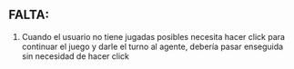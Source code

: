 ## FALTA:

1. Cuando el usuario no tiene jugadas posibles necesita hacer click para continuar el juego y darle
   el turno al agente, debería pasar enseguida sin necesidad de hacer click

